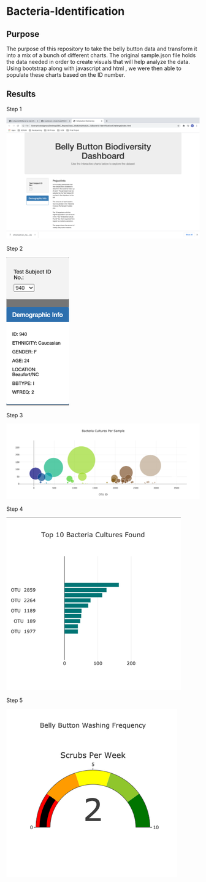 # Bacteria-Identification

## Purpose
The purpose of this repository to take the belly button data and transform it into a mix of a bunch of different charts. The original sample.json file holds the data needed in order to create visuals that will help analyze the data. Using bootstrap along with javascript and html , we were then able to populate these charts based on the ID number.

## Results

Step 1

![](Challenge/Results/Fig1.png)

Step 2 

![](Challenge/Results/Fig2.png)

Step 3 

![](Challenge/Results/Fig3.png)

Step 4

![](Challenge/Results/Fig4.png)

Step 5

![](Challenge/Results/Fig5.png)
